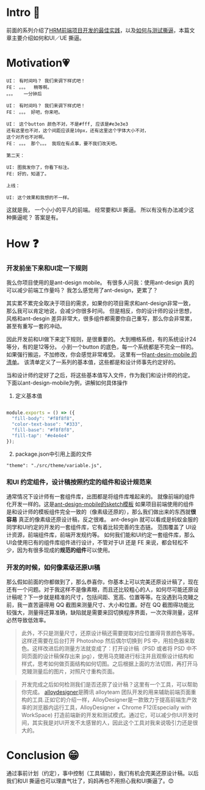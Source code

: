 # Intro 🐯
前面的系列介绍了[HRM前端项目开发的最佳实践](https://github.com/renliwo/hrm-fe-best-practice)，以及[如何与测试撕逼](https://github.com/renliwo/hrm-doctor)，本篇文章主要介绍如何和UI／UE 撕逼。

# Motivation💗
```
UI： 有时间吗？ 我们来调下样式吧！
FE： 。。。  稍等啊。
。。。   一分钟后

UI： 有时间吗？ 我们来调下样式吧！
FE： 。。。 好吧，你来吧。

UI： 这个button 颜色不对，不是#fff, 应该是#e3e3e3
还有这里也不对，这个间距应该是10px，还有这里这个字体大小不对，
这个对齐也不对啊。
FE： 。。。 那个。。。 我现在有点事，要不我们改天吧。

第二天：

UI: 图我发你了，你看下标注。
FE: 好的，知道了。

上线：

UI: 这个效果和我想的不一样。

```
这就是我， 一个小小的平凡的前端。 经常要和UI 撕逼。
所以有没有办法减少这种撕逼呢？
答案是有。
# How ❓
### 开发前坐下来和UI定一下规则
我么你项目使用的是ant-design mobile。 有很多人问我：使用ant-design 真的可以减少前端工作量吗？ 我怎么感觉用了ant-design，更累了？

其实累不累完全取决于项目的需求，如果你的项目需求和ant-design非常一致，那么我可以肯定地说，会减少你很多时间。 但是相反，你的设计师的设计思想，风格和ant-desgin 差异非常大，很多组件都需要你自己重写，那么你会非常累，甚至有重写一套的冲动。

因此开发前和UI做下来定下规则，是很重要的。 大到柵格系统，有的系统设计24等分，有的是12等分。 小到一个button 的底色，每一个系统都是不完全一样的。如果强行搬运，不加修改，你会感觉非常难受。
这里有一份[ant-desin-mobile 的清单](https://github.com/ant-design/ant-design-mobile/blob/master/components/style/themes/default.less)。 该清单定义了一系列的基本值，这些都是和设计师事先约定好的。

当和设计师约定好了之后，将这些基本值写入文件，作为我们和设计师的约定。 下面以ant-design-mobile为例，讲解如何具体操作
1. 定义基本值

```js

module.exports = () => ({
  "fill-body": "#f8f8f8",
  "color-text-base": "#333",
  "fill-base": "#f8f8f8",
  "fill-tap": "#e4e4e4"
});

```

2. package.json中引用上面的文件

```
"theme": "./src/theme/variable.js",
```

### 和UI 约定组件，设计稿按照约定的组件和设计规范来
通常情况下设计师有一套组件库，出图都是将组件库堆起来的。 就像前端的组件化开发一样的。这是[ant-design-mobile的sketch模板](https://github.com/ant-design/ant-design/releases/download/resource/Ant.Design.Mobile.Template.sketch)
如果项目前端使用的组件是和设计师的模板组件完全一致的（像素级还原的），那么我们做出来的东西就**很容易** 真正的像素级还原设计稿，反之很难。
ant-desgin 就可以看成是蚂蚁金服的同学和UI约定的开发的一套组件库，它有着比较完善的生态链。 范围覆盖了 UI设计资源，前端组件库，前端开发规约等。
如何我们能和UI约定一套组件库，那么UI会使用已有的组件库组件进行设计，不管对于UI 还是 FE 来说，都会轻松不少，因为有很多现成的**规范的组件**可以使用。

### 开发的时候，如何像素级还原UI稿
那么假如前面的你都做到了，那么恭喜你，你基本上可以完美还原设计稿了，现在还有一个问题。对于我这样不是像素眼，而且还比较粗心的人，如何尽可能还原设计稿呢？下一步就是精准的尺寸，包括间距、宽高、位置等等。在没遇到马克鳗之前，我一直苦逼得用 QQ 截图来测量尺寸、大小和位置。好在 QQ 截图得功能比较强大，测量得还算准确，缺陷就是需要来回切换程序界面，一次次得测量，这样必然导致低效率。

> 此外，不只是测量尺寸，还原设计稿还需要提取对应位置得背景颜色等等。这样还需要在后台打开 Photoshop 然后偶尔切换到 PS 中，用拾色器来取色。这样改进后的测量方法就变成了：打开设计稿（PSD 或者将 PSD 中不同页面的设计稿保存出来 jpg），使用马克鳗进行标注并且观察设计结构和样式，思考如何做页面结构如何切图。之后根据上面的方法切图，再打开马克鳗测量后的图片，对照尺寸重构页面。

> 开发完成之后如何检测我们是否还原了设计稿？这里有一个工具，可以帮助你完成。 [alloydesigner](https://github.com/AlloyTeam/AlloyDesigner)是腾讯 alloyteam 团队开发的用来辅助前端页面重构的工具.正如它的介绍一样，AlloyDesigner是一款致力于提高前端生产效率的浏览器内运行工具，AlloyDesigner + Chrome F12(Especially with WorkSpace) 打造前端新的开发和测试模式。通过它，可以减少你UI开发时间，其实我是对UI开发不太感冒的人，因此这个工具对我来说吸引力还是很大的。

# Conclusion 😁
通过事前计划（约定），事中控制（工具辅助），我们有机会完美还原设计稿。以后我们和UI 撕逼也可以理直气壮了，妈妈再也不用担心我和UI撕逼了。😊
